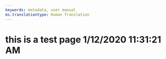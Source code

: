 ```yaml
---
keywords: metadata, user manual
ms.translationtype: Human Translation
---
```

# this is a test page 1/12/2020 11:31:21 AM